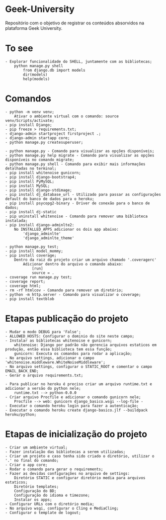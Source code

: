 # Geek-University

Repositório com o objetivo de registrar os conteúdos absorvidos na plataforma Geek University.

# To see
    - Explorar funcionalidade do SHELL, juntamente com as bibliotecas;
        python manage.py shell
            from django.db import models
            dir(models)
            help(models)
# Comandos
    - python -m venv venv;
        Ativar o ambiente virtual com o comando: source venv/Scripts/activate;
    - pip install Django;
    - pip freeze > requirements.txt;
    - django-admin startproject firstproject .;
    - django-admin startapp core;
    - python manage.py createsuperuser;

    - python manage.py - Comando para visualizar as opções disponíveis;
    - python manage.py help migrate - Comando para visualizar as opções disponíveis no comando migrate;
    - python manage.py shell - Comando para exibir mais informações detalhadas no terminal;
    - pip install whitenoise gunicorn;
    - pip install django-bootstrap4;
    - pip install PyMySQL;
    - pip install MySQL;
    - pip install django-stdimage;
    - pip install dj_database_url - Utilizado para passar as configurações default do banco de dados para o heroku;
    - pip install psycopg2-binary - Driver de conexão para o banco de dados;
    - pip install dj-static
    - pip uninstall whitenoise - Comando para remover uma biblioteca instalada;
    - pip install django-adminlte2:
        No INSTALLED_APPS adicionar os dois app abaixo:
            'django_adminlte'
            'django_adminlte_theme'

    - python manage.py test;
    - pip install model_mommy;
    - pip install coverage;
        Dentro da raiz do projeto criar um arquivo chamado '.coveragerc'
            Adicionar dentro do arquivo o comando abaixo:
                [run]
                source = .
    - coverage run manage.py test;
    - coverage report;
    - coverage html;
    - rm -rf htmlcov - Comando para remover um diretório;
    - python -m http.server - Comando para visualizar o coverage;
    - pip install textblob

# Etapas publicação do projeto
    - Mudar o modo DEBUG para 'False';
    - ALLOWED_HOSTS: Configurar o dominio do site neste campo;
    - Instalar as bibliotecas whitenoise e gunicorn;
        whitenoise: Django por padrão não gerencia arquivos estaticos em produção, então essa biblioteca tem essa função;
        gunicorn: Executa os comandos para rodar a aplicação;
    - No arquivo settings, adicionar o campo 'whitenoise.middleware.WhiteNoiseMiddleware';
    - No arquivo settings, configurar o STATIC_ROOT e comentar o campo EMAIL_BACK_END;
    - Gerar o arquivo requirements.txt;
    
    - Para publicar no heroku é preciso criar um arquivo runtime.txt e adicionar a versão do python nele;
        runtime.txt --> python-0.0.0
    - Criar arquivo Procfile e adicionar o comando gunicorn nele;
        Procfile --> web: gunicorn django_basico.wsgi --log-file -
    - Executar o comando heroku login para fazer a autenticação;
    - Executar o comando heroku create django-basico.jlf --buildpack heroku/python;

# Etapas de inicialização do projeto
    - Criar um ambiente virtual;
    - Fazer instalação das bibliotecas a serem utilizadas;
    - Criar um projeto e caso tenha sido criado o diretório, utilizar o '.' no final do comando;
    - Criar o app core;
    - Rodar o comando para gerar o requirements;
    - Fazer as devidas configurações no arquivo de settings:
        Diretório STATIC e configurar diretório media para arquivos estaticos;
        Diretório templates;
        Configuração do BD;
        Configuração do idioma e timezone;
        Instalar os apps;
    - Configurar URLs com o diretório media;
    - No arquivo wsgi, configurar o Cling e MediaCling;
    - Configurar o template de logout;
